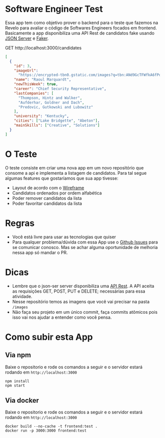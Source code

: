 # Software Engineer Test

Essa app tem como objetivo prover o backend para o teste que fazemos na Revelo para avaliar o código de Softwares Engineers focados em frontend. Basicamente a app disponibiliza uma API Rest de candidatos fake usando [JSON Server](https://github.com/typicode/json-server) e [Faker](https://github.com/Marak/faker.js).

GET http://localhost:3000/candidates

```json
[
  {
    "id": 3,
    "imageUrl":
      "https://encrypted-tbn0.gstatic.com/images?q=tbn:ANd9GcTFWfkA6fPozy8qlbL8q282B2jWo10s-UK2bYFLv1b_v32r5TAF",
    "name": "Raoul Marquardt",
    "newThisWeek": true,
    "career": "Chief Security Representative",
    "lastCompanies": [
      "Thompson, Hintz and Walker",
      "Aufderhar, Goldner and Dach",
      "Predovic, Gutkowski and Lubowitz"
    ],
    "university": "Kentucky",
    "cities": ["Lake Bridgette", "Abeton"],
    "mainSkills": ["Creative", "Solutions"]
  }
]
```

# O Teste

O teste consiste em criar uma nova app em um novo repositório que consome a api e implementa a listagem de candidatos.
Para tal segue algumas features que gostaríamos que sua app tivesse:

* Layout de acordo com o [Wireframe](https://projects.invisionapp.com/share/BXH5LB3HEMP#/screens)
* Candidatos ordenados por ordem alfabética
* Poder remover candidatos da lista
* Poder favoritar candidatos da lista

# Regras

* Você está livre para usar as tecnologias que quiser
* Para qualquer problema/dúvida com essa App use o [Github Issues](https://github.com/contratadome/frontend-test/issues) para se comunicar conosco. Mas se achar alguma oportunidade de melhoria nessa app só mandar o PR.

# Dicas

* Lembre que o json-ser server disponibiliza uma [API Rest](http://www.betterpixels.co.uk/projects/2015/05/09/mock-up-your-rest-api-with-json-server/). A API aceita as requisições GET, POST, PUT e DELETE; necessárias para essa atividade.
* Nesse repositório temos as imagens que você vai precisar na pasta `/images`
* Não faça seu projeto em um único commit, faça commits atômicos pois isso vai nos ajudar a entender como você pensa.

# Como subir esta App

## Via npm

Baixe o repositorio e rode os comandos a seguir e o servidor estará rodando em
`http://localhost:3000`

```
npm install
npm start
```

## Via docker

Baixe o repositorio e rode os comandos a seguir e o servidor estará rodando em
`http://localhost:3000`

```
docker build --no-cache -t frontend:test .
docker run -p 3000:3000 frontend:test
```
